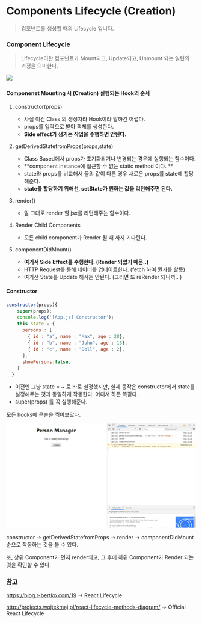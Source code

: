 # Components Lifecycle (Creation)

> 컴포넌트를 생성할 때의 Lifecycle 입니다.



### Component Lifecycle

>  Lifecycle이란 컴포넌트가 Mount되고, Update되고, Unmount 되는 일련의 과정을 의미한다.

![](https://i0.wp.com/programmingwithmosh.com/wp-content/uploads/2018/10/Screen-Shot-2018-10-31-at-1.44.28-PM.png?ssl=1)



#### Componenet Mounting 시 (Creation) 실행되는 Hook의 순서

1. constructor(props)
   - 사실 이건 Class 의 생성자라 Hook이라 말하긴 어렵다. 
   - props를 입력으로 받아 객체를 생성한다.
   - **Side effect가 생기는 작업을 수행하면 안된다.**
2. getDerivedStatefromProps(props,state)
   - Class Based에서 props가 초기화되거나 변경되는 경우에 실행되는 함수이다.
   - **component instance에 접근할 수 없는 static method 이다. **
   - state와 props를 비교해서 둘의 값이 다른 경우 새로운 props를 state에  할당해준다.
   - **state를 할당하기 위해선, setState가 원하는 값을 리턴해주면 된다.**

3. render()
   - 말 그대로 render 할 jsx를 리턴해주는 함수이다.
4. Render Child Components
   - 모든 child component가 Render 될 때 까지 기다린다.
5. componentDidMount()
   - **여기서 Side Effect를 수행한다. (Render 되었기 때문..)**
   - HTTP Request를 통해 데이터를 업데이트한다. (fetch 하여 뭔가를 할듯)
   - 여기선 State를 Update 해서는 안된다. (그러면 또 reRender 되니까.. )



#### Constructor

```javascript
constructor(props){
    super(props);
    console.log('[App.js] Constructor');
    this.state = {
      persons : [
        { id : "a", name : "Max", age : 28},
        { id : "b", name : "John", age : 15},
        { id : "c", name : "Doll", age : 2},
      ],
      showPersons:false,
    }
  }
```

- 이전엔 그냥 state = ~ 로 바로 설정했지만, 실제 동작은 constructor에서 state를 설정해주는 것과 동일하게 작동한다. 어디서 하든 똑같다.
- super(props) 를 꼭 실행해준다.



모든 hooks에 콘솔을 찍어보았다.

![](Images/1.gif)



constructor -> getDerivedStatefromProps -> render -> componentDidMount 순으로 작동하는 것을 볼 수 있다.

또, 상위 Component가 먼저 render되고, 그 후에 하위 Component가 Render 되는 것을 확인할 수 있다.



### 참고

https://blog.r-bertko.com/19 -> React Lifecycle

http://projects.wojtekmaj.pl/react-lifecycle-methods-diagram/ -> Official React Lifecycle